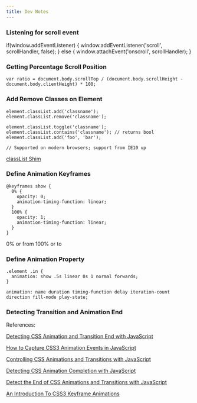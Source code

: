 ```yaml
---
title: Dev Notes
---
```


### Listening for scroll event

   if(window.addEventListener) {
     window.addEventListener('scroll', scrollHandler, false);
   } else {
     window.attachEvent('onscroll', scrollHandler);
   }

### Getting Percentage Scroll Position

    var ratio = document.body.scrollTop / (document.body.scrollHeight - document.body.clientHeight) * 100;

### Add Remove Classes on Element

    element.classList.add('classname');
    element.classList.remove('classname'); 
    
    element.classList.toggle('classname');
    element.classList.contains('classname'); // returns bool
    element.classList.add('foo', 'bar');

    // Supported on modern browsers; support from IE10 up

[classList Shim](https://github.com/eligrey/classList.js/blob/master/classList.js)    

### Define Animation Keyframes

    @keyframes show {
      0% {
        opacity: 0;
        animation-timing-function: linear;
      }
      100% {
        opacity: 1;
        animation-timing-function: linear;
      }
    }

0% or from 100% or to

    
### Define Animation Property

    .element .in {
      animation: show .5s linear 0s 1 normal forwards;
    }

    animation: name duration timing-function delay iteration-count direction fill-mode play-state;    
    
### Detecting Transition and Animation End

References:

[Detecting CSS Animation and Transition End with JavaScript](http://osvaldas.info/detecting-css-animation-transition-end-with-javascript)

[How to Capture CSS3 Animation Events in JavaScript](http://www.sitepoint.com/css3-animation-javascript-event-handlers/)

[Controlling CSS Animations and Transitions with JavaScript](https://css-tricks.com/controlling-css-animations-transitions-javascript/)

[Detecting CSS Animation Completion with JavaScript](https://davidwalsh.name/css-animation-callback)

[Detect the End of CSS Animations and Transitions with JavaScript](https://jonsuh.com/blog/detect-the-end-of-css-animations-and-transitions-with-javascript/)

[An Introduction To CSS3 Keyframe Animations](http://www.smashingmagazine.com/2011/05/an-introduction-to-css3-keyframe-animations/)
